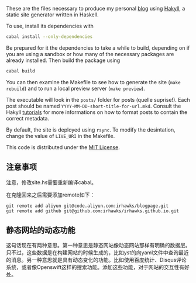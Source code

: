These are the files necessary to produce my personal [blog](http://www.austinrochford.com) using [Hakyll](http://jaspervdj.be/hakyll/), a static site generator written in Haskell.

To use, install its dependencies with

```bash
cabal install --only-dependencies
```

Be prepared for it the dependencies to take a while to build, depending on if you are using a sandbox or how many of the necessary packages are already installed.  Then build the package using

```bash
cabal build
```

You can then examine the Makefile to see how to generate the site (`make rebuild`) and to run a local preview server (`make preview`).

The executable will look in the `posts/` folder for posts (quelle suprise!).  Each post should be named `YYYY-MM-DD-short-title-for-url.mkd`.  Consult the Hakyll [tutorials](http://jaspervdj.be/hakyll/tutorials.html) for more informations on how to format posts to contain the correct metadata.

By default, the site is deployed using `rsync`.  To modify the desintation, change the value of `LIVE_URI` in the Makefile.

This code is distributed under the [MIT License](http://opensource.org/licenses/MIT).


## 注意事项

注意，修改site.hs需要重新编译cabal。


在克隆回来之后需要添加remote如下：　

```shell
git remote add aliyun git@code.aliyun.com:irhawks/blogpage.git
git remote add github git@github.com:irhawks/irhawks.github.io.git
```


静态网站的动态功能
---------------------------------------------------------

这句话现在有两种意思。第一种意思是静态网站像动态网站那样有明确的数据层。只不过，这些数据是在构建网站的时候生成的，比如yst的向yaml文件中查询最近的消息。另一种意思就是具有动态变化的功能。比如使用百度统计、Disqus评论系统，或者像Openswift这样的搜索功能。添加这些功能，对于网站的交互性有好处。

